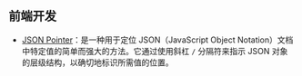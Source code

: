 
## 前端开发

- [JSON Pointer](https://www.npmjs.com/package/jsonpointer)：是一种用于定位 JSON（JavaScript Object Notation）文档中特定值的简单而强大的方法。它通过使用斜杠 `/` 分隔符来指示 JSON 对象的层级结构，以确切地标识所需值的位置。
